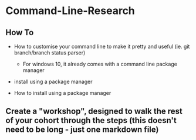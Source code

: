 # Command-Line-Research

## How To
+ How to customise your command line to make it pretty and useful (ie. git branch/branch status parser)
  + For windows 10, it already comes with a command line package manager 
  
+ install using a package manager
  
+ How to install using a package manager

##
## Create a "workshop", designed to walk the rest of your cohort through the steps (this doesn't need to be long - just one markdown file)

